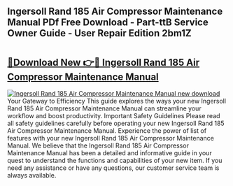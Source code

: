 ## Ingersoll Rand 185 Air Compressor Maintenance Manual PDf Free Download - Part-ttB Service Owner Guide - User Repair Edition 2bm1Z

# <h2><a href="http://bc96205.oget.top/?id=Ingersoll+Rand+185+Air+Compressor+Maintenance+Manual">🔗Download New 👉🔴 Ingersoll Rand 185 Air Compressor Maintenance Manual</a></h2>

[![Ingersoll Rand 185 Air Compressor Maintenance Manual new download](https://i.imgur.com/5g1atiW.png)](http://bc96205.oget.top/?id=Ingersoll+Rand+185+Air+Compressor+Maintenance+Manual)
Your Gateway to Efficiency This guide explores the ways your new Ingersoll Rand 185 Air Compressor Maintenance Manual can streamline your workflow and boost productivity. Important Safety Guidelines Please read all safety guidelines carefully before operating your new Ingersoll Rand 185 Air Compressor Maintenance Manual. Experience the power of list of features with your new Ingersoll Rand 185 Air Compressor Maintenance Manual. We believe that the Ingersoll Rand 185 Air Compressor Maintenance Manual has been a detailed and informative guide in your quest to understand the functions and capabilities of your new item. If you need any assistance or have any questions, our customer service team is always available.
